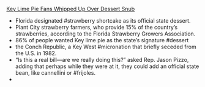 [Key Lime Pie Fans Whipped Up Over Dessert Snub](https://apple.news/AqKiofzxkTcKWGHbApGCngQ)

- Florida designated #strawberry shortcake as its official state dessert.
- Plant City strawberry farmers, who provide 15% of the country’s strawberries, according to the Florida Strawberry Growers Association.
- 86% of people wanted Key lime pie as the state’s signature #dessert
- the Conch Republic, a Key West #micronation that briefly seceded from the U.S. in 1982.
- “Is this a real bill—are we really doing this?” asked Rep. Jason Pizzo, adding that perhaps while they were at it, they could add an official state bean, like cannellini or #frijoles.
- 


